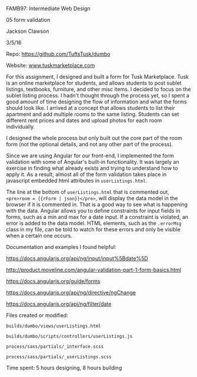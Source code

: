 FAMB97: Intermediate Web Design

05 form validation

Jackson Clawson

3/5/16



Repo: https://github.com/TuftsTusk/dumbo

Website: www.tuskmarketplace.com


For this assignment, I designed and built a form for Tusk Marketplace. Tusk is an online marketplace for students, and allows students to post sublet listings, textbooks, furniture, and other misc items. I decided to focus on the sublet listing process. I hadn't thought through the process yet, so I spent a good amount of time designing the flow of information and what the forms should look like. I arrived at a concept that allows students to list their apartment and add multiple rooms to the same listing. Students can set different rent prices and dates and upload photos for each room individually. 

I designed the whole process but only built out the core part of the room form (not the optional details, and not any other part of the process). 

Since we are using Angular for our front-end, I implemented the form validation with some of Angular's built-in functionality. It was largely an exercise in finding what already exists and trying to understand how to apply it. As a result, almost all of the form validation takes place in javascript embedded html attributes in `userListings.html`.

The line at the bottom of `userListings.html` that is commented out, `<pre>room = {{rForm | json}}</pre>`, will display the data model in the browser if it is commented in. That is a good way to see what is happening with the data. Angular allows you to define constraints for input fields in forms, such as a min and max for a date input. If a constraint is violated, an error is added to the data model. HTML elements, such as the `.errorMsg` class in my file, can be told to watch for these errors and only be visible when a certain one occurs. 


Documentation and examples I found helpful:

https://docs.angularjs.org/api/ng/input/input%5Bdate%5D

http://product.moveline.com/angular-validation-part-1-form-basics.html

https://docs.angularjs.org/guide/forms

https://docs.angularjs.org/api/ng/directive/ngChange

https://docs.angularjs.org/api/ng/filter/date


Files created or modified: 

	builds/dumbo/views/userListings.html

	builds/dumbo/scripts/controllers/userListings.js

	process/sass/partials/_interface.scss

	process/sass/partials/_userListings.scss


Time spent: 5 hours designing, 8 hours building
